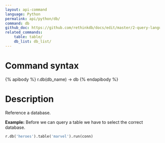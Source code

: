 ```yaml
---
layout: api-command 
language: Python
permalink: api/python/db/
command: db
github_doc: https://github.com/rethinkdb/docs/edit/master/2-query-language/api/python/selecting-data/db.md
related_commands:
    table: table/
    db_list: db_list/
---
```


# Command syntax #

{% apibody %}
r.db(db_name) &rarr; db
{% endapibody %}

# Description #

Reference a database.

__Example:__ Before we can query a table we have to select the correct database.

```py
r.db('heroes').table('marvel').run(conn)
```


